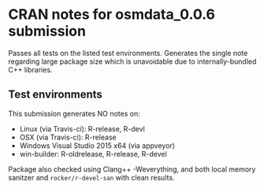 # CRAN notes for osmdata_0.0.6 submission

Passes all tests on the listed test environments. Generates the single note
regarding large package size which is unavoidable due to internally-bundled C++
libraries.

## Test environments

This submission generates NO notes on:
* Linux (via Travis-ci): R-release, R-devl
* OSX (via Travis-ci): R-release
* Windows Visual Studio 2015 x64 (via appveyor)
* win-builder: R-oldrelease, R-release, R-devel

Package also checked using Clang++ -Weverything, and both local memory sanitzer
and `rocker/r-devel-san` with clean results.
